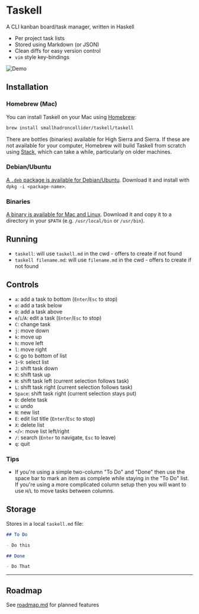 # Taskell

A CLI kanban board/task manager, written in Haskell

- Per project task lists
- Stored using Markdown (or JSON)
- Clean diffs for easy version control
- `vim` style key-bindings

![Demo](https://github.com/smallhadroncollider/taskell/blob/img/demo.gif?raw=true)

## Installation

### Homebrew (Mac)

You can install Taskell on your Mac using [Homebrew](https://brew.sh):

```bash
brew install smallhadroncollider/taskell/taskell
```

There are bottles (binaries) available for High Sierra and Sierra. If these are not available for your computer, Homebrew will build Taskell from scratch using [Stack](https://docs.haskellstack.org/), which can take a while, particularly on older machines.

### Debian/Ubuntu

[A `.deb` package is available for Debian/Ubuntu](https://github.com/smallhadroncollider/taskell/releases). Download it and install with `dpkg -i <package-name>`.

### Binaries

[A binary is available for Mac and Linux](https://github.com/smallhadroncollider/taskell/releases). Download it and copy it to a directory in your `$PATH` (e.g. `/usr/local/bin` or `/usr/bin`).

## Running

- `taskell`: will use `taskell.md` in the cwd - offers to create if not found
- `taskell filename.md`: will use `filename.md` in the cwd - offers to create if not found

## Controls

- `a`: add a task to bottom (`Enter`/`Esc` to stop)
- `o`: add a task below
- `O`: add a task above
- `e`/`i`/`A`: edit a task (`Enter`/`Esc` to stop)
- `C`: change task
- `j`: move down
- `k`: move up
- `h`: move left
- `l`: move right
- `G`: go to bottom of list
- `1`-`9`: select list
- `J`: shift task down
- `K`: shift task up
- `H`: shift task left (current selection follows task)
- `L`: shift task right (current selection follows task)
- `Space`: shift task right (current selection stays put)
- `D`: delete task
- `u`: undo
- `N`: new list
- `E`: edit list title (`Enter`/`Esc` to stop)
- `X`: delete list
- `<`/`>`: move list left/right
- `/`: search (`Enter` to navigate, `Esc` to leave)
- `q`: quit

### Tips

- If you're using a simple two-column "To Do" and "Done" then use the space bar to mark an item as complete while staying in the "To Do" list. If you're using a more complicated column setup then you will want to use `H`/`L` to move tasks between columns.

## Storage

Stores in a local `taskell.md` file:

```md
## To Do

- Do this

## Done

- Do That
```

---

## Roadmap

See [roadmap.md](https://github.com/smallhadroncollider/taskell/blob/develop/roadmap.md) for planned features
